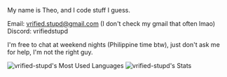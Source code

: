 My name is Theo, and I code stuff I guess.

Email: vrified.stupd@gmail.com (I don't check my gmail that often lmao)
Discord: vrifiedstupd

I'm free to chat at weekend nights (Philippine time btw), just don't ask me for help, I'm not the right guy.

![vrified-stupd's Most Used Languages](https://github-readme-stats-git-masterorgs-github-readme-stats-team.vercel.app/api/top-langs/?username=vrified-stupd&include_orgs=true&layout=donut&theme=transparent)
![vrified-stupd's Stats](https://github-readme-stats-git-masterorgs-github-readme-stats-team.vercel.app/api?username=vrified-stupd&include_orgs=true&layout=donut&theme=transparent)
